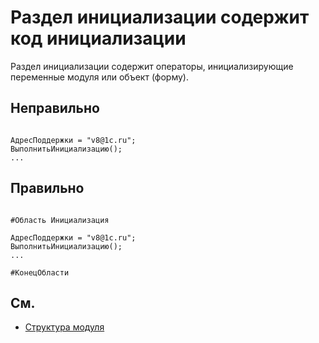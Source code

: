 # Раздел инициализации содержит код инициализации

Раздел инициализации содержит операторы, инициализирующие переменные модуля или объект (форму).

## Неправильно

```bsl

АдресПоддержки = "v8@1c.ru"; 
ВыполнитьИнициализацию();
...

```

## Правильно

```bsl

#Область Инициализация

АдресПоддержки = "v8@1c.ru"; 
ВыполнитьИнициализацию();
...

#КонецОбласти

```

## См.


- [Структура модуля](https://its.1c.ru/db/v8std#content:455:hdoc)
